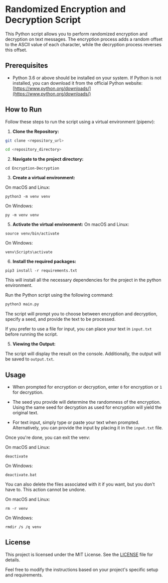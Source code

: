 # Randomized Encryption and Decryption Script

This Python script allows you to perform randomized encryption and decryption on text messages. The encryption process adds a random offset to the ASCII value of each character, while the decryption process reverses this offset.

## Prerequisites

- Python 3.6 or above should be installed on your system. If Python is not installed, you can download it from the official Python website: [https://www.python.org/downloads/](https://www.python.org/downloads/)


## How to Run

Follow these steps to run the script using a virtual environment (pipenv):

1. **Clone the Repository:**

```bash
git clone <repository_url>
```

```bash
cd <repository_directory>
```
2. **Navigate to the project directory:**
```shell
cd Encryption-Decryption
```
3. **Create a virtual environment:**

On macOS and Linux:
```shell
python3 -m venv venv
```
On Windows:   
```shell
py -m venv venv
```
5. **Activate the virtual environment:**
On macOS and Linux:
```shell
source venv/bin/activate
```
On Windows:
```shell
venv\Scripts\activate
```
6. **Install the required packages:**
```shell
pip3 install -r requirements.txt
```
This will install all the necessary dependencies for the project in the python environment.

Run the Python script using the following command:

```bash
python3 main.py
```

The script will prompt you to choose between encryption and decryption, specify a seed, and provide the text to be processed.

If you prefer to use a file for input, you can place your text in `input.txt` before running the script.

5. **Viewing the Output:**

The script will display the result on the console. Additionally, the output will be saved to `output.txt`.

## Usage

- When prompted for encryption or decryption, enter `0` for encryption or `1` for decryption.

- The seed you provide will determine the randomness of the encryption. Using the same seed for decryption as used for encryption will yield the original text.

- For text input, simply type or paste your text when prompted. Alternatively, you can provide the input by placing it in the `input.txt` file.

Once you're done, you can exit the venv:

On macOS and Linux:

```shell
deactivate
```

On Windows:
```shell
deactivate.bat
```

You can also delete the files associated with it if you want, but you don't have to.
This action cannot be undone.

On macOS and Linux:

```shell
rm -r venv
```

On Windows:
```shell
rmdir /s /q venv
```

## License

This project is licensed under the MIT License. See the [LICENSE](LICENSE) file for details.

Feel free to modify the instructions based on your project's specific setup and requirements.